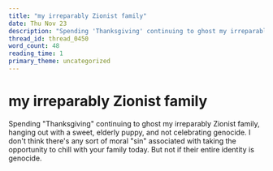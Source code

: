 ```yaml
---
title: "my irreparably Zionist family"
date: Thu Nov 23
description: "Spending 'Thanksgiving' continuing to ghost my irreparably Zionist family, hanging out with a sweet, elderly puppy, and not celebrating genocide."
thread_id: thread_0450
word_count: 48
reading_time: 1
primary_theme: uncategorized
---
```


# my irreparably Zionist family

Spending "Thanksgiving" continuing to ghost my irreparably Zionist family, hanging out with a sweet, elderly puppy, and not celebrating genocide. I don't think there's any sort of moral "sin" associated with taking the opportunity to chill with your family today. But not if their entire identity is genocide.